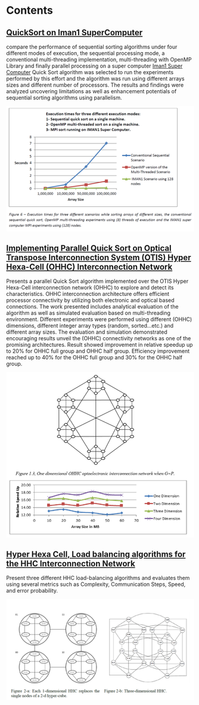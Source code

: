 # Contents

## [QuickSort on Iman1 SuperComputer](./quick_sort)
compare the performance of sequential sorting algorithms under four different modes of execution, the sequential processing mode, a conventional multi-threading implementation, multi-threading with OpenMP Library and finally parallel processing on a super computer [Iman1 Super Computer](http://www.iman1.jo/iman1/)
Quick Sort algorithm was selected to run the experiments performed by this effort and the algorithm was run using different arrays sizes and different number of processors. The results and findings were analyzed uncovering limitations as well as enhancement potentials of sequential sorting algorithms using parallelism.

![results](./quick_sort/results/results.png)

## [Implementing Parallel Quick Sort on Optical Transpose Interconnection System (OTIS) Hyper Hexa-Cell (OHHC) Interconnection Network](./otis_hhc_quicksort)
Presents a parallel Quick Sort algorithm implemented over the OTIS Hyper Hexa-Cell interconnection network (OHHC) to explore and detect its characteristics. OHHC interconnection architecture offers efficient processor connectivity by utilizing both electronic and optical based connections. The work presented includes analytical evaluation of the algorithm as well as simulated evaluation based on multi-threading environment. Different experiments were performed using different (OHHC) dimensions, different integer array types (random, sorted…etc.) and different array sizes. The evaluation and simulation demonstrated encouraging results unveil the (OHHC) connectivity networks as one of the promising architectures. Result showed improvement in relative speedup up to 20% for OHHC full group and OHHC half group. Efficiency improvement reached up to 40% for the OHHC full group and 30% for the OHHC half group.

![results](./otis_hhc_quicksort/results/results.png)

## [Hyper Hexa Cell, Load balancing algorithms for the HHC Interconnection Network](./otis_hhc_load_balance)
Present three different HHC load-balancing algorithms and evaluates them using several metrics such as Complexity, Communication Steps, Speed, and error probability. 

![results](./otis_hhc_load_balance/algorithm_c/results/architecture.png)

